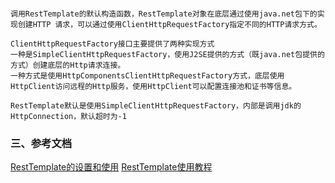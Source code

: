 

```text

调用RestTemplate的默认构造函数，RestTemplate对象在底层通过使用java.net包下的实现创建HTTP 请求，可以通过使用ClientHttpRequestFactory指定不同的HTTP请求方式。

ClientHttpRequestFactory接口主要提供了两种实现方式
一种是SimpleClientHttpRequestFactory，使用J2SE提供的方式（既java.net包提供的方式）创建底层的Http请求连接。
一种方式是使用HttpComponentsClientHttpRequestFactory方式，底层使用HttpClient访问远程的Http服务，使用HttpClient可以配置连接池和证书等信息。

RestTemplate默认是使用SimpleClientHttpRequestFactory，内部是调用jdk的HttpConnection，默认超时为-1
```


### 三、参考文档
[RestTemplate的设置和使用](https://www.cnblogs.com/chenjfblog/p/8253100.html)
[RestTemplate使用教程](https://www.jianshu.com/p/35aca2e31f06)
[]()
[]()